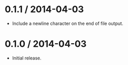 
0.1.1 / 2014-04-03 
==================

  * Include a newline character on the end of file output.
	
0.1.0 / 2014-04-03 
==================

  * Initial release.
